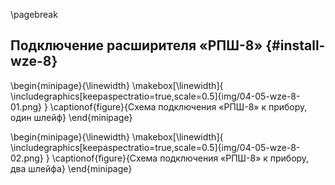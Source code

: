 \pagebreak

## Подключение расширителя «РПШ-8» {#install-wze-8}

\begin{minipage}{\linewidth}
	\makebox[\linewidth]{
 		\includegraphics[keepaspectratio=true,scale=0.5]{img/04-05-wze-8-01.png}
 	}
	\captionof{figure}{Схема подключения «РПШ-8» к прибору, один шлейф}
\end{minipage}

\begin{minipage}{\linewidth}
	\makebox[\linewidth]{
 		\includegraphics[keepaspectratio=true,scale=0.5]{img/04-05-wze-8-02.png}
 	}
	\captionof{figure}{Схема подключения «РПШ-8» к прибору, два шлейфа}
\end{minipage}

